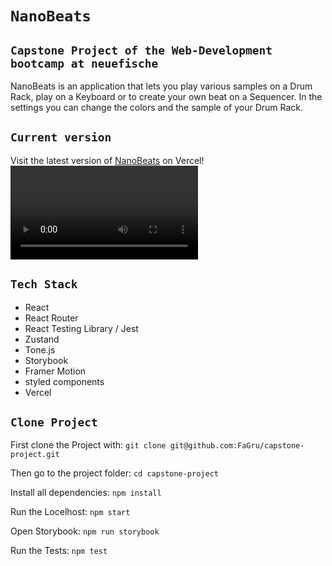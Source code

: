 # `NanoBeats`

## `Capstone Project of the Web-Development bootcamp at neuefische`

NanoBeats is an application that lets you play various samples on a Drum Rack, play on a Keyboard or to create your own beat on a Sequencer.
In the settings you can change the colors and the sample of your Drum Rack.

## `Current version`

Visit the latest version of [NanoBeats](https://www.nano-beats.de/) on Vercel!
<video src="
https://user-images.githubusercontent.com/95469432/161123066-c063b8aa-914e-4b7a-a5df-28e66fd6375d.mov" controls ></video>

## `Tech Stack`

- React
- React Router
- React Testing Library / Jest
- Zustand
- Tone.js
- Storybook
- Framer Motion
- styled components
- Vercel

## `Clone Project`

First clone the Project with:
`git clone git@github.com:FaGru/capstone-project.git`

Then go to the project folder:
`cd capstone-project`

Install all dependencies:
`npm install`

Run the Locelhost:
`npm start`

Open Storybook:
`npm run storybook`

Run the Tests:
`npm test`
